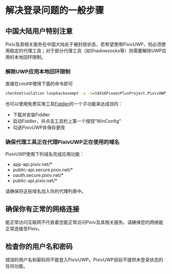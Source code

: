 # 解决登录问题的一般步骤
## 中国大陆用户特别注意

Pixiv及其相关服务在中国大陆处于被封锁状态，若希望使用PixivUWP，则必须使用稳定的代理工具；对于部分代理工具（如Shadowsocks等）则需要解除UWP应用的本地回环限制。

### 解除UWP应用本地回环限制

直接在cmd中使用下面的命令即可

```cmd
checknetisolation loopbackexempt -a -n=18416PixeezPlusProject.PixivUWP_fsr1r9g7nfjfw
```

也可以使用免费实用工具[Fiddler](https://www.telerik.com/fiddler)的一个子功能来达成目的：

- 下载并安装Fiddler
- 启动Fiddler，并点击工具栏上第一个按钮“WinConfig”
- 勾选PixivUWP并保存更改

### 确保代理工具正在代理PixivUWP正在使用的域名

PixivUWP使用下列域名完成应用功能：

- app-api.pixiv.net/*
- public-api.secure.pixiv.net/*
- oauth.secure.pixiv.net/*
- public-api.pixiv.net/*

请确保将这些域名加入你的代理列表中。

## 确保你有正常的网络连接

能正常访问互联网不代表着您能正常访问Pixiv及其相关服务。请确保您的网络能正常连接至Pixiv。

## 检查你的用户名和密码

错误的用户名和密码将不能登入PixivUWP。PixivUWP目前不提供未登录状态的任何功能。
